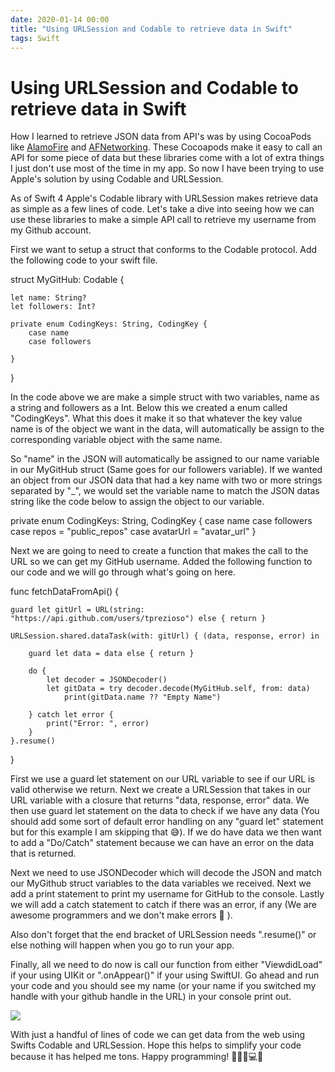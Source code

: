 ```yaml
---
date: 2020-01-14 00:00
title: "Using URLSession and Codable to retrieve data in Swift"
tags: Swift
---
```

# Using URLSession and Codable to retrieve data in Swift

How I learned to retrieve JSON data from API's was by using CocoaPods like [AlamoFire](https://github.com/Alamofire/Alamofire) and [AFNetworking](https://github.com/AFNetworking/AFNetworking). These Cocoapods make it easy to call an API for some piece of data but these libraries come with a lot of extra things I just don't use most of the time in my app. So now I have been trying to use Apple's solution by using Codable and URLSession.

As of Swift 4 Apple's Codable library with URLSession makes retrieve data as simple as a few lines of code. Let's take a dive into seeing how we can use these libraries to make a simple API call to retrieve my username from my Github account.

First we want to setup a struct that conforms to the Codable protocol. Add the following code to your swift file.

struct MyGitHub: Codable {
    
    let name: String?
    let followers: Int?
    
    private enum CodingKeys: String, CodingKey {
        case name
        case followers

    }
}

In the code above we are make a simple struct with two variables, name as a string and followers as a Int. Below this we created a enum called "CodingKeys". What this does it make it so that whatever the key value name is of the object we want in the data, will automatically be assign to the corresponding variable object with the same name.

So "name" in the JSON will automatically be assigned to our name variable in our MyGitHub struct (Same goes for our followers variable). If we wanted an object from our JSON data that had a key name with two or more strings separated by "\_", we would set the variable name to match the JSON datas string like the code below to assign the object to our variable.

private enum CodingKeys: String, CodingKey {
        case name
        case followers
        case repos = "public\_repos"
        case avatarUrl = "avatar\_url"
    }

Next we are going to need to create a function that makes the call to the URL so we can get my GitHub username. Added the following function to our code and we will go through what's going on here.

func fetchDataFromApi() {
    
    guard let gitUrl = URL(string: "https://api.github.com/users/tprezioso") else { return }
    
    URLSession.shared.dataTask(with: gitUrl) { (data, response, error) in
        
        guard let data = data else { return }
    
        do {
            let decoder = JSONDecoder()
            let gitData = try decoder.decode(MyGitHub.self, from: data)
                print(gitData.name ?? "Empty Name")
                
        } catch let error {
            print("Error: ", error)
        }
    }.resume()
    
}

First we use a guard let statement on our URL variable to see if our URL is valid otherwise we return. Next we create a URLSession that takes in our URL variable with a closure that returns "data, response, error" data. We then use guard let statement on the data to check if we have any data (You should add some sort of default error handling on any "guard let" statement but for this example I am skipping that 😅). If we do have data we then want to add a "Do/Catch" statement because we can have an error on the data that is returned.

Next we need to use JSONDecoder which will decode the JSON and match our MyGithub struct variables to the data variables we received. Next we add a print statement to print my username for GitHub to the console. Lastly we will add a catch statement to catch if there was an error, if any (We are awesome programmers and we don't make errors 🤥 ).

Also don't forget that the end bracket of URLSession needs ".resume()" or else nothing will happen when you go to run your app.

Finally, all we need to do now is call our function from either "ViewdidLoad" if your using UIKit or ".onAppear()" if your using SwiftUI. Go ahead and run your code and you should see my name (or your name if you switched my handle with your github handle in the URL) in your console print out.

![](https://swifttom.com/wp-content/uploads/2020/01/screen-shot-2020-01-21-at-6.08.41-pm.png?w=1024)

With just a handful of lines of code we can get data from the web using Swifts Codable and URLSession. Hope this helps to simplify your code because it has helped me tons. Happy programming! 👨🏻‍💻💻📱
